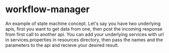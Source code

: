 # workflow-manager
An example of state machine concept.
Let's say you have two underlying apis, first you want to get data from one, then post the incoming response from first call to another api.
You can add your underlying services with url in services.properties in resources directory, then pass the names and the parameters to the api and recieve your desired result.
